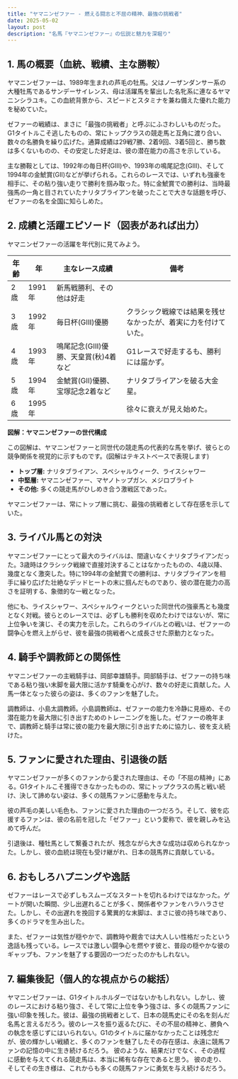 ```yaml
---
title: "ヤマニンゼファー - 燃える闘志と不屈の精神、最強の挑戦者"
date: 2025-05-02
layout: post
description: "名馬『ヤマニンゼファー』の伝説と魅力を深堀り"
---
```


## 1. 馬の概要（血統、戦績、主な勝鞍）

ヤマニンゼファーは、1989年生まれの芦毛の牡馬。父はノーザンダンサー系の大種牡馬であるサンデーサイレンス、母は活躍馬を輩出した名牝系に連なるヤマニンシラユキ。この血統背景から、スピードとスタミナを兼ね備えた優れた能力を秘めていた。

ゼファーの戦績は、まさに「最強の挑戦者」と呼ぶにふさわしいものだった。G1タイトルこそ逃したものの、常にトップクラスの競走馬と互角に渡り合い、数々の名勝負を繰り広げた。通算成績は29戦7勝、2着9回、3着5回と、勝ち数は多くないものの、その安定した好走は、彼の潜在能力の高さを示している。

主な勝鞍としては、1992年の毎日杯(GIII)や、1993年の鳴尾記念(GIII)、そして1994年の金鯱賞(GII)などが挙げられる。これらのレースでは、いずれも強豪を相手に、その粘り強い走りで勝利を掴み取った。特に金鯱賞での勝利は、当時最強馬の一角と目されていたナリタブライアンを破ったことで大きな話題を呼び、ゼファーの名を全国に知らしめた。


## 2. 成績と活躍エピソード（図表があれば出力）

ヤマニンゼファーの活躍を年代別に見てみよう。

| 年齢 | 年 | 主なレース成績 | 備考 |
|---|---|---|---|
| 2歳 | 1991年 | 新馬戦勝利、その他は好走 |  |
| 3歳 | 1992年 | 毎日杯(GIII)優勝 |  クラシック戦線では結果を残せなかったが、着実に力を付けていた。 |
| 4歳 | 1993年 | 鳴尾記念(GIII)優勝、天皇賞(秋)4着など | G1レースで好走するも、勝利には届かず。 |
| 5歳 | 1994年 | 金鯱賞(GII)優勝、宝塚記念2着など | ナリタブライアンを破る大金星。 |
| 6歳 | 1995年 |  |  徐々に衰えが見え始めた。 |

**図解：ヤマニンゼファーの世代構成**

この図解は、ヤマニンゼファーと同世代の競走馬の代表的な馬を挙げ、彼らとの競争関係を視覚的に示すものです。(図解はテキストベースで表現します)

* **トップ層:** ナリタブライアン、スペシャルウィーク、ライスシャワー
* **中堅層:** ヤマニンゼファー、マヤノトップガン、メジロブライト
* **その他:** 多くの競走馬がひしめき合う激戦区であった。

ヤマニンゼファーは、常にトップ層に挑む、最強の挑戦者として存在感を示していた。


## 3. ライバル馬との対決

ヤマニンゼファーにとって最大のライバルは、間違いなくナリタブライアンだった。3歳時はクラシック戦線で直接対決することはなかったものの、4歳以降、幾度となく激突した。特に1994年の金鯱賞での勝利は、ナリタブライアンを相手に繰り広げた壮絶なデッドヒートの末に掴んだものであり、彼の潜在能力の高さを証明する、象徴的な一戦となった。

他にも、ライスシャワー、スペシャルウィークといった同世代の強豪馬とも幾度となく対戦。彼らとのレースでは、必ずしも勝利を収めたわけではないが、常に上位争いを演じ、その実力を示した。これらのライバルとの戦いは、ゼファーの闘争心を燃え上がらせ、彼を最強の挑戦者へと成長させた原動力となった。


## 4. 騎手や調教師との関係性

ヤマニンゼファーの主戦騎手は、岡部幸雄騎手。岡部騎手は、ゼファーの持ち味である粘り強い末脚を最大限に活かす騎乗を心がけ、数々の好走に貢献した。人馬一体となった彼らの姿は、多くのファンを魅了した。

調教師は、小島太調教師。小島調教師は、ゼファーの能力を冷静に見極め、その潜在能力を最大限に引き出すためのトレーニングを施した。ゼファーの晩年まで、調教師と騎手は常に彼の能力を最大限に引き出すために協力し、彼を支え続けた。


## 5. ファンに愛された理由、引退後の話

ヤマニンゼファーが多くのファンから愛された理由は、その「不屈の精神」にある。G1タイトルこそ獲得できなかったものの、常にトップクラスの馬と戦い続け、決して諦めない姿は、多くの競馬ファンに感動を与えた。

彼の芦毛の美しい毛色も、ファンに愛された理由の一つだろう。そして、彼を応援するファンは、彼の名前を冠した「ゼファー」という愛称で、彼を親しみを込めて呼んだ。

引退後は、種牡馬として繋養されたが、残念ながら大きな成功は収められなかった。しかし、彼の血統は現在も受け継がれ、日本の競馬界に貢献している。


## 6. おもしろハプニングや逸話

ゼファーはレースで必ずしもスムーズなスタートを切れるわけではなかった。ゲートが開いた瞬間、少し出遅れることが多く、関係者やファンをハラハラさせた。しかし、その出遅れを挽回する驚異的な末脚は、まさに彼の持ち味であり、多くのドラマを生み出した。

また、ゼファーは気性が穏やかで、調教時や厩舎では大人しい性格だったという逸話も残っている。レースでは激しい闘争心を燃やす彼と、普段の穏やかな彼のギャップも、ファンを魅了する要因の一つだったのかもしれない。


## 7. 編集後記（個人的な視点からの総括）

ヤマニンゼファーは、G1タイトルホルダーではないかもしれない。しかし、彼のレースにおける粘り強さ、そして常に上位を争う強さは、多くの競馬ファンに強い印象を残した。彼は、最強の挑戦者として、日本の競馬史にその名を刻んだ名馬と言えるだろう。彼のレースを振り返るたびに、その不屈の精神と、勝負への執念を感じずにはいられない。G1のタイトルに届かなかったことは残念だが、彼の輝かしい戦績と、多くのファンを魅了したその存在感は、永遠に競馬ファンの記憶の中に生き続けるだろう。  彼のような、結果だけでなく、その過程に感動を与えてくれる競走馬は、本当に稀有な存在であると思う。  彼の走り、そしてその生き様は、これからも多くの競馬ファンに勇気を与え続けるだろう。

